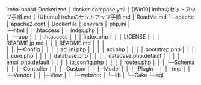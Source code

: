 iroha-board-Dockerized
│  docker-compose.yml
│  [Win10] irohaのセットアップ手順.md
│  [Ubuntu] irohaのセットアップ手順.md
│  ReadMe.md
└─apache
    │  apache2.conf
    │  Dockerfile
    │  envvars
    │  php.ini
    │  
    ├─html
    │  │  .htaccess
    │  │  index.php
    │  │  
    │  ├─app
    │  │  │  .htaccess
    │  │  │  index.php
    │  │  │  LICENSE
    │  │  │  README.jp.md
    │  │  │  README.md
    │  │  │  
    │  │  ├─Config
    │  │  │  │  acl.ini.php
    │  │  │  │  acl.php
    │  │  │  │  bootstrap.php
    │  │  │  │  core.php
    │  │  │  │  database.php
    │  │  │  │  database.php.default
    │  │  │  │  email.php.default
    │  │  │  │  ib_config.php
    │  │  │  │  routes.php
    │  │  │  └─Schema
    │  │  ├─Controller
    │  │  ├─Custom
    │  │  ├─Model
    │  │  ├─Plugin
    │  │  ├─tmp
    │  │  ├─Vendor
    │  │  ├─View
    │  │  └─webroot
    │  └─lib
    │      └─Cake
    └─sql
